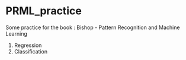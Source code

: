 # PRML_practice
Some practice for the book : Bishop - Pattern Recognition and Machine Learning
1. Regression
2. Classification
